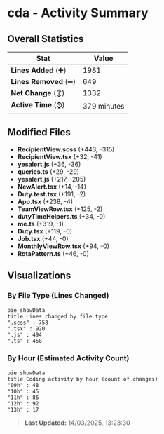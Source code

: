 # cda - Activity Summary 

## Overall Statistics

| Stat                   | Value                                                             |
| ---------------------- | ----------------------------------------------------------------- |
| **Lines Added** (➕)   | 1981                                          |
| **Lines Removed** (➖) | 649                                        |
| **Net Change** (↕)    | 1332                |
| **Active Time** (⌚)   | 379 minutes |


## Modified Files
- **RecipientView.scss** (+443, -315)
- **RecipientView.tsx** (+32, -41)
- **yesalert.js** (+36, -36)
- **queries.ts** (+29, -29)
- **yesalert.js** (+217, -205)
- **NewAlert.tsx** (+14, -14)
- **Duty.test.tsx** (+191, -2)
- **App.tsx** (+238, -4)
- **TeamViewRow.tsx** (+125, -2)
- **dutyTimeHelpers.ts** (+34, -0)
- **me.ts** (+319, -1)
- **Duty.tsx** (+119, -0)
- **Job.tsx** (+44, -0)
- **MonthlyViewRow.tsx** (+94, -0)
- **RotaPattern.ts** (+46, -0)

## Visualizations

### By File Type (Lines Changed)

```mermaid
pie showData
title Lines changed by file type
".scss" : 758
".tsx" : 920
".js" : 494
".ts" : 458
```

### By Hour (Estimated Activity Count)

```mermaid
pie showData
title Coding activity by hour (count of changes)
"09h" : 48
"10h" : 45
"11h" : 86
"12h" : 92
"13h" : 17
```


> **Last Updated:** 14/03/2025, 13:23:30